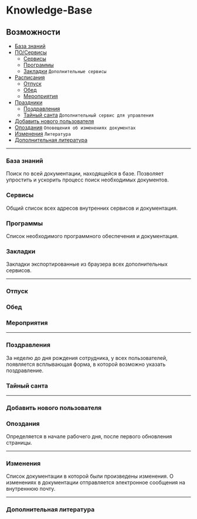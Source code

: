 # Knowledge-Base

## Возможности
- [База знаний](#content-1)
- [ПО/Сервисы](#content-2)
    - [Сервисы](#content-3)
    - [Программы](#content-4)
    - [Закладки](#content-5)
`Дополнительные сервисы`
- [Расписания](#content-6)
    - [Отпуск](#content-7)
    - [Обед](#content-8)
    - [Мероприятия](#content-9)
- [Праздники](#content-10)
    - [Поздравления](#content-11)
    - [Тайный санта](#content-12)
`Дополнительный сервис для управления`
- [Добавить нового пользователя](#content-13)
- [Опоздания](#content-14)
`Оповещения об изменениях документах`
- [Изменения](#content-15)
`Литература`
- [Дополнительная литература](#content-16)
***

### <a name="sample-1"></a> База знаний
Поиск по всей документации, находящейся в базе. Позволяет упростить и ускорить процесс поиск необходимых документов.

### <a name="sample-3"></a> Сервисы
Общий список всех адресов внутренних сервисов и документация.

### <a name="sample-4"></a> Программы
Список необходимого программного обеспечения и документация.

### <a name="sample-5"></a> Закладки
Закладки экспортированные из браузера всех дополнительных сервисов.

***

### <a name="sample-7"></a> Отпуск

### <a name="sample-8"></a> Обед

### <a name="sample-9"></a> Мероприятия

***

### <a name="sample-11"></a> Поздравления
За неделю до дня рождения сотрудника, у всех пользователей, появляется всплывающая форма, в которой возможно указать поздравление.

### <a name="sample-12"></a> Тайный санта

***

### <a name="sample-13"></a> Добавить нового пользователя

### <a name="sample-14"></a> Опоздания
Определяется в начале рабочего дня, после первого обновления страницы.

***

### <a name="sample-15"></a> Изменения
Список документации в которой были произведены изменения. О изменениях в документации отправляется электронное сообщения на внутреннюю почту.

***

### <a name="sample-15"></a> Дополнительная литература
